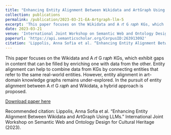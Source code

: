 ```yaml
---
title: "Enhancing Entity Alignment Between Wikidata and ArtGraph Using LLMs"
collection: publications
permalink: /publication/2023-03-21-EA-Artgraph-llm-5
excerpt: 'This paper focuses on the Wikidata and A 𝑟𝑡 G 𝑟𝑎𝑝ℎ KGs, which exhibit gaps in content that can be filled by enriching one with data from the other. Entity alignment can help to combine data from KGs by connecting entities that refer to the same real-world entities. However, entity alignment in art-domain knowledge graphs remains under-explored. In the pursuit of entity alignment between A 𝑟𝑡 G 𝑟𝑎𝑝ℎ and Wikidata, a hybrid approach is proposed.'
date: 2023-03-21
venue: 'International Joint Workshop on Semantic Web and Ontology Design for Cultural Heritage'
paperurl: 'https://api.semanticscholar.org/CorpusID:263913092'
citation: 'Lippolis, Anna Sofia et al. “Enhancing Entity Alignment Between Wikidata and ArtGraph Using LLMs.” International Joint Workshop on Semantic Web and Ontology Design for Cultural Heritage (2023).'
---
```

This paper focuses on the Wikidata and A 𝑟𝑡 G 𝑟𝑎𝑝ℎ KGs, which exhibit gaps in content that can be filled by enriching one with data from the other. Entity alignment can help to combine data from KGs by connecting entities that refer to the same real-world entities. However, entity alignment in art-domain knowledge graphs remains under-explored. In the pursuit of entity alignment between A 𝑟𝑡 G 𝑟𝑎𝑝ℎ and Wikidata, a hybrid approach is proposed.

[Download paper here](https://api.semanticscholar.org/CorpusID:263913092)

Recommended citation: Lippolis, Anna Sofia et al. “Enhancing Entity Alignment Between Wikidata and ArtGraph Using LLMs.” International Joint Workshop on Semantic Web and Ontology Design for Cultural Heritage (2023).
